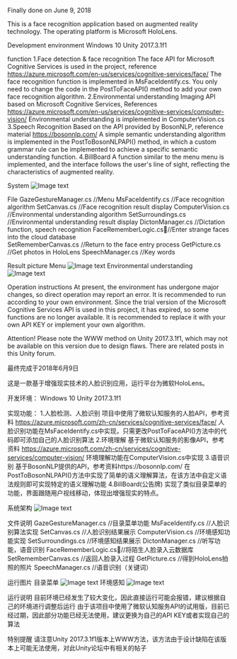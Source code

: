 Finally done on June 9, 2018

This is a face recognition application based on augmented reality technology. The operating platform is Microsoft HoloLens.

Development environment
Windows 10
Unity 2017.3.1f1

function
1.Face detection & face recognition
The face API for Microsoft Cognitive Services is used in the project, reference https://azure.microsoft.com/en-us/services/cognitive-services/face/
The face recognition function is implemented in MsFaceIdentify.cs. You only need to change the code in the PostToFaceAPI() method to add your own face recognition algorithm.
2.Environmental understanding
Imaging API based on Microsoft Cognitive Services, References https://azure.microsoft.com/en-us/services/cognitive-services/computer-vision/
Environmental understanding is implemented in ComputerVision.cs
3.Speech Recognition
Based on the API provided by BosonNLP, reference material https://bosonnlp.com/
A simple semantic understanding algorithm is implemented in the PostToBosonNLPAPI() method, in which a custom grammar rule can be implemented to achieve a specific semantic understanding function.
4.BillBoard
A function similar to the menu menu is implemented, and the interface follows the user's line of sight, reflecting the characteristics of augmented reality.

System
![Image text](https://raw.github.com/Liut2016/repositpry/master/HoloFace/PictureInDoc/System.png)

File
GazeGestureManager.cs //Menu
MsFaceIdentify.cs     //Face recognition algorithm
SetCanvas.cs	      //Face recognition result display
ComputerVision.cs     //Environmental understanding algorithm
SetSurroundings.cs    //Environmental understanding result display
DictonManager.cs      //Dictation function, speech recognition
FaceRememberLogic.cs//Enter strange faces into the cloud database	
SetRememberCanvas.cs  //Return to the face entry process
GetPicture.cs		  //Get photos in HoloLens
SpeechManager.cs      //Key words

Result picture
Menu
![Image text](https://raw.github.com/Liut2016/repositpry/master/HoloFace/PictureInDoc/0.jpg)
Environmental understanding
![Image text](https://raw.github.com/Liut2016/repositpry/master/HoloFace/PictureInDoc/1.jpg)

Operation instructions
At present, the environment has undergone major changes, so direct operation may report an error. It is recommended to run according to your own environment.
Since the trial version of the Microsoft Cognitive Services API is used in this project, it has expired, so some functions are no longer available. It is recommended to replace it with your own API KEY or implement your own algorithm.

Attention!
Please note the WWW method on Unity 2017.3.1f1, which may not be available on this version due to design flaws. There are related posts in this Unity forum.


最终完成于2018年6月9日

这是一款基于增强现实技术的人脸识别应用，运行平台为微软HoloLens。

开发环境：
Windows 10
Unity 2017.3.1f1

实现功能：
1.人脸检测、人脸识别
项目中使用了微软认知服务的人脸API，参考资料 https://azure.microsoft.com/zh-cn/services/cognitive-services/face/
人脸识别功能在MsFaceIdentify.cs中实现，只需更改PostToFaceAPI()方法中的代码即可添加自己的人脸识别算法
2.环境理解
基于微软认知服务的影像API，参考资料 https://azure.microsoft.com/zh-cn/services/cognitive-services/computer-vision/
环境理解功能在ComputerVision.cs中实现
3.语音识别
基于BosonNLP提供的API，参考资料https://bosonnlp.com/
在PostToBosonNLPAPI()方法中实现了简单的语义理解算法，在该方法中自定义语法规则即可实现特定的语义理解功能
4.BillBoard(公告牌)
实现了类似目录菜单的功能，界面跟随用户视线移动，体现出增强现实的特点。

系统架构
![Image text](https://raw.github.com/Liut2016/repositpry/master/HoloFace/PictureInDoc/System.png)

文件说明
GazeGestureManager.cs //目录菜单功能
MsFaceIdentify.cs     //人脸识别算法实现
SetCanvas.cs	      //人脸识别结果展示
ComputerVision.cs     //环境感知功能实现
SetSurroundings.cs    //环境感知结果展示
DictonManager.cs      //听写功能，语音识别
FaceRememberLogic.cs//将陌生人脸录入云数据库	
SetRememberCanvas.cs  //返回人脸录入过程
GetPicture.cs		  //得到HoloLens拍照的照片
SpeechManager.cs      //语音识别（关键词）

运行图片
目录菜单
![Image text](https://raw.github.com/Liut2016/repositpry/master/HoloFace/PictureInDoc/0.jpg)
环境感知
![Image text](https://raw.github.com/Liut2016/repositpry/master/HoloFace/PictureInDoc/1.jpg)

运行说明
目前环境已经发生了较大变化，因此直接运行可能会报错，建议根据自己的环境进行调整后运行
由于该项目中使用了微软认知服务API的试用版，目前已经过期，因此部分功能已经无法使用，建议更换为自己的API KEY或者实现自己的算法

特别提醒
请注意Unity 2017.3.1f1版本上WWW方法，该方法由于设计缺陷在该版本上可能无法使用，对此Unity论坛中有相关的帖子